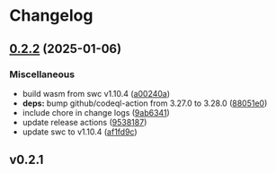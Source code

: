 # Changelog

## [0.2.2](https://github.com/legendecas/amaro/compare/v0.2.1...v0.2.2) (2025-01-06)


### Miscellaneous

* build wasm from swc v1.10.4 ([a00240a](https://github.com/legendecas/amaro/commit/a00240acbebce535144b26b6ebb6bc65c7e04d8e))
* **deps:** bump github/codeql-action from 3.27.0 to 3.28.0 ([88051e0](https://github.com/legendecas/amaro/commit/88051e07265c4f33dd6b0e55e73df176492b1236))
* include chore in change logs ([9ab6341](https://github.com/legendecas/amaro/commit/9ab6341c697116fa4f5af656a1390c4f228531b9))
* update release actions ([9538187](https://github.com/legendecas/amaro/commit/95381873d9dd2fbe720ab01138b7653e3afc12d4))
* update swc to v1.10.4 ([af1fd9c](https://github.com/legendecas/amaro/commit/af1fd9c3aa795bc9e0adb3907662e8b254899b57))

## v0.2.1
